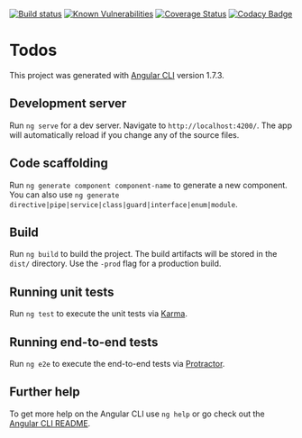[![Build status](https://travis-ci.org/w1z4rd/learn-angular6.svg?branch=master)](https://travis-ci.org/w1z4rd/learn-angular6)
[![Known Vulnerabilities](https://snyk.io/test/github/w1z4rd/learn-angular6/badge.svg?targetFile=package.json)](https://snyk.io/test/github/w1z4rd/learn-angular6?targetFile=package.json)
[![Coverage Status](https://coveralls.io/repos/github/w1z4rd/learn-angular6/badge.svg?branch=master)](https://coveralls.io/github/w1z4rd/learn-angular6?branch=master)
[![Codacy Badge](https://api.codacy.com/project/badge/Grade/4af391c284384fe4bfc6364f01380f96)](https://www.codacy.com/app/w1z4rd/learn-angular6?utm_source=github.com&amp;utm_medium=referral&amp;utm_content=w1z4rd/learn-angular6&amp;utm_campaign=Badge_Grade)

# Todos

This project was generated with [Angular CLI](https://github.com/angular/angular-cli) version 1.7.3.

## Development server

Run `ng serve` for a dev server. Navigate to `http://localhost:4200/`. The app will automatically reload if you change any of the source files.

## Code scaffolding

Run `ng generate component component-name` to generate a new component. You can also use `ng generate directive|pipe|service|class|guard|interface|enum|module`.

## Build

Run `ng build` to build the project. The build artifacts will be stored in the `dist/` directory. Use the `-prod` flag for a production build.

## Running unit tests

Run `ng test` to execute the unit tests via [Karma](https://karma-runner.github.io).

## Running end-to-end tests

Run `ng e2e` to execute the end-to-end tests via [Protractor](http://www.protractortest.org/).

## Further help

To get more help on the Angular CLI use `ng help` or go check out the [Angular CLI README](https://github.com/angular/angular-cli/blob/master/README.md).

